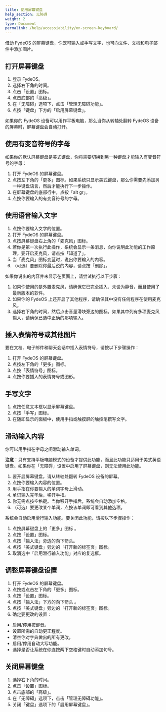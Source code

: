```yaml
---
title: 使用屏幕键盘
help_section: 无障碍
weight: 2
type: Document
permalink: /help/accessiability/on-screen-keyboard/
---
```


借助 FydeOS 的屏幕键盘，你既可输入或手写文字，也可向文件、文档和电子邮件中添加图片。

## 打开屏幕键盘
1. 登录 FydeOS。
2. 选择右下角的时间。
3. 点击「设置」图标。
4. 点击底部的「高级」。
5. 在「无障碍」选项下，点击「管理无障碍功能」。
6. 点按「键盘」下方的「启用屏幕键盘」。

如果你的 FydeOS 设备可以用作平板电脑，那么当你从转轴处翻转 FydeOS 设备的屏幕时，屏幕键盘会自动打开。

## 使用有变音符号的字母

如果你的默认屏幕键盘是美式键盘，你将需要切换到另一种键盘才能输入有变音符号的字母：
1. 打开 FydeOS 的屏幕键盘。
2. 点按左下角的「更多」图标。如果系统只显示美式键盘，那么你需要先添加另一种键盘语言，然后才能执行下一步操作。
3. 在屏幕键盘的底部行中，点按「alt gr」。
4. 点按你要输入的有变音符号的字母。

## 使用语音输入文字

1. 点按你要输入文字的位置。
2. 打开 FydeOS 的屏幕键盘。
3. 点按屏幕键盘右上角的「麦克风」图标。
4. 若你是第一次执行此操作，系统会显示一条消息，向你说明此功能的工作原理。要开启麦克风，请点按「知道了」。
5. 当「麦克风」图标变蓝时，说出你要输入的内容。
6. （可选）要删除你最后说的内容，请点按「删除」。

如果你说出的内容并未显示在页面上，请尝试执行以下步骤：
1. 如果你使用的是外置麦克风，请确保它已完全插入、未设为静音，而且使用了最新版本的软件。
2. 如果你的 FydeOS 上还开启了其他程序，请确保其中没有任何程序在使用麦克风。
3. 选择右下角的时间，然后点击音量滑块旁边的图标。如果其中列有多项麦克风输入，请确保已选中正确的那项输入。

## 插入表情符号或其他图片

要在文档、电子邮件和聊天会话中插入表情符号，请按以下步骤操作：
1. 打开 FydeOS 的屏幕键盘。
2. 点按左下角的「更多」图标。
3. 点按「表情符号」图标。
4. 点按你要插入的表情符号或图形。

## 手写文字
1. 点按任意文本框以显示屏幕键盘。
2. 点按「手写」图标。
3. 在随即显示的面板中，使用手指或触摸屏的触控笔撰写文字。

## 滑动输入内容

你可以用手指在字母之间滑动输入单词。

**注意**：只有支持平板电脑模式的设备才提供此功能，而且此功能只适用于美式英语键盘。如果你在「无障碍」设置中启用了屏幕键盘，则无法使用此功能。

1. 要开启屏幕键盘，请从转轴处翻转 FydeOS 设备的屏幕。
2. 点按你要输入内容的位置。
3. 用手指在你要输入的单词字母上滑动。
4. 单词输入完毕后，移开手指。
5. 你无需点按空格键。当你移开手指后，系统会自动添加空格。
6. （可选）要更改某个单词，点按该单词即可看到其他选项。

系统会自动启用滑行输入功能。要关闭此功能，请按以下步骤操作：
1. 点按屏幕键盘上的「更多」图标 。
2. 点按「设置」图标。
3. 点按「输入法」旁边的向下箭头。
4. 点按「美式键盘」旁边的「打开新的标签页」图标。
5. 取消选中「启用滑行输入功能」对应的复选框。

## 调整屏幕键盘设置
1. 打开 FydeOS 的屏幕键盘。
2. 点按或点击左下角的「更多」图标。
3. 点按「设置」图标。
4. 点按「输入法」下方的向下箭头 。
5. 点按「美式键盘」旁边的「打开新的标签页」图标。
6. 确定要更改的设置：
 - 启用/停用按键音。
 - 设置所需的自动更正程度。
 - 清空你对字典做出的所有更改。
 - 启用/停用自动大写功能。
 - 选择是否让系统在你连按两下空格键时自动添加句号。

## 关闭屏幕键盘
1. 选择右下角的时间。
2. 点击「设置」图标。
4. 点击底部的「高级」。
5. 在「无障碍」选项下，点击「管理无障碍功能」。
6. 关闭「键盘」选项下的「启用屏幕键盘」。
